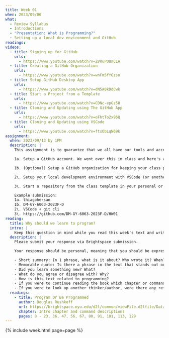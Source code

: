 ```yaml
---
title: Week 01
when: 2023/09/06
what:
  - Review Syllabus
  - Introductions
  - "Presentation: What is Programming?"
  - Setting up a local dev environment and GitHub
readings:
videos:
  - title: Signing up for GitHub
    urls:
      - https://www.youtube.com/watch?v=ZVRuPO8nCLA
  - title: Creating a GitHub Organization
    urls:
      - https://www.youtube.com/watch?v=wnFm5fYGzso
  - title: Setup GitHub Desktop App
    urls:
      - https://www.youtube.com/watch?v=dN5A0kDdCwk
  - title: Start a Project from a Template
    urls:
      - https://www.youtube.com/watch?v=CDNc-epGz58
  - title: Cloning and Updating using The GitHub App
    urls:
      - https://www.youtube.com/watch?v=oFhtTo2x96Q
  - title: Cloning and Updating using VSCode
    urls:
      - https://www.youtube.com/watch?v=ftxObLqN69k
assignment:
  when: 2023/09/13 by 1PM
  description: |
    This assignment is to guarantee that we all have our tools and accounts setup for the rest of the course. There are 3 mandatory tasks that should be complete and 1 optional task:

    1a. Setup a GitHub account. We went over this in class and here's a video refresher. Once you have an account, submit your username or profile link via Brightspace. (1 point)

    1b. (Optional) Setup a GitHub organization for keeping your class project files. This is optional, but will help. Here's a video showing how to do it. Submit your organization name or profile link via Brightspace. (1 point)

    2\. Setup your local development environment with VSCode (or another IDE) and the GitHub Desktop App. Here's a video showing how to setup the GitHub Desktop App. Let me know which IDE you're using and if you are using the GitHub Desktop App (or another git client) via your submission on Brightspace. (1 point)

    3\. Start a repository from the class template in your personal or organization GitHub account. It should be named HW01. Here's a video showing how to do this. Submit the link to this repo via Brightspace. (2 points)

    Example submission:  
    1a. thiagohersan  
    1b. DM-GY-6063-2023F-D  
    2\. VSCode + git cli  
    3\. https://github.com/DM-GY-6063-2023F-D/HW01
reading: 
  title: Why should we learn to program?
  intro: |
    Keep this question in mind while you read this week's text and write a 200-word response to the text:
  description: |
    Please submit your response via Brightspace submission.

    Your response should be personal, meaning that you should be expressing your views and opinions about the text and not just summarizing it. You can use the following rubric to guide your response:

    - Short summary: In 1 phrase, what is it about? Who wrote it? When?
    - Memorable quote: Is there a phrase in the text that stands out or captures the main idea of the text?
    - Did you learn something new? What?
    - What do you agree or disagree with? Why?
    - How is this text related to programming?
    - If you were to continue reading the book which chapter or command do you think would resonate the strongest with you?
    - If you were to look up another thinker/author, were there any references in the text that intrigued you?
  readings:
    - title: Program Or Be Programmed
      author: Douglas Rushkoff
      url: https://brightspace.nyu.edu/d2l/common/viewFile.d2lfile/Database/MTkxOTY0NjM/rushkoff_program-or-be-programmed.pdf?ou=312200
      chapter: Intro chapter and command descriptions
      pages: 8 - 23, 36, 47, 56, 67, 80, 91, 101, 113, 129
---
```

{% include week.html page=page %}
